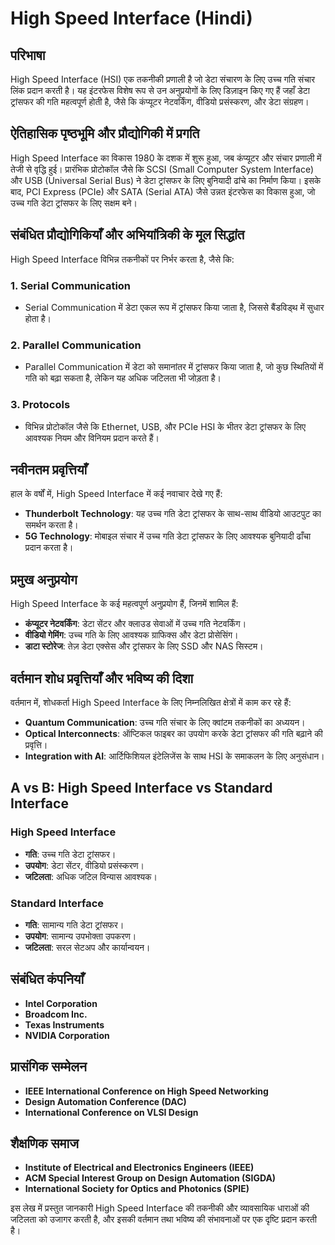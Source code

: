 # High Speed Interface (Hindi)

## परिभाषा
High Speed Interface (HSI) एक तकनीकी प्रणाली है जो डेटा संचारण के लिए उच्च गति संचार लिंक प्रदान करती है। यह इंटरफेस विशेष रूप से उन अनुप्रयोगों के लिए डिज़ाइन किए गए हैं जहाँ डेटा ट्रांसफर की गति महत्वपूर्ण होती है, जैसे कि कंप्यूटर नेटवर्किंग, वीडियो प्रसंस्करण, और डेटा संग्रहण।

## ऐतिहासिक पृष्ठभूमि और प्रौद्योगिकी में प्रगति
High Speed Interface का विकास 1980 के दशक में शुरू हुआ, जब कंप्यूटर और संचार प्रणाली में तेजी से वृद्धि हुई। प्रारंभिक प्रोटोकॉल जैसे कि SCSI (Small Computer System Interface) और USB (Universal Serial Bus) ने डेटा ट्रांसफर के लिए बुनियादी ढांचे का निर्माण किया। इसके बाद, PCI Express (PCIe) और SATA (Serial ATA) जैसे उन्नत इंटरफेस का विकास हुआ, जो उच्च गति डेटा ट्रांसफर के लिए सक्षम बने।

## संबंधित प्रौद्योगिकियाँ और अभियांत्रिकी के मूल सिद्धांत
High Speed Interface विभिन्न तकनीकों पर निर्भर करता है, जैसे कि:

### 1. **Serial Communication**
   - Serial Communication में डेटा एकल रूप में ट्रांसफर किया जाता है, जिससे बैंडविड्थ में सुधार होता है।

### 2. **Parallel Communication**
   - Parallel Communication में डेटा को समानांतर में ट्रांसफर किया जाता है, जो कुछ स्थितियों में गति को बढ़ा सकता है, लेकिन यह अधिक जटिलता भी जोड़ता है।

### 3. **Protocols**
   - विभिन्न प्रोटोकॉल जैसे कि Ethernet, USB, और PCIe HSI के भीतर डेटा ट्रांसफर के लिए आवश्यक नियम और विनियम प्रदान करते हैं।

## नवीनतम प्रवृत्तियाँ
हाल के वर्षों में, High Speed Interface में कई नवाचार देखे गए हैं:
- **Thunderbolt Technology**: यह उच्च गति डेटा ट्रांसफर के साथ-साथ वीडियो आउटपुट का समर्थन करता है।
- **5G Technology**: मोबाइल संचार में उच्च गति डेटा ट्रांसफर के लिए आवश्यक बुनियादी ढाँचा प्रदान करता है।

## प्रमुख अनुप्रयोग
High Speed Interface के कई महत्वपूर्ण अनुप्रयोग हैं, जिनमें शामिल हैं:
- **कंप्यूटर नेटवर्किंग**: डेटा सेंटर और क्लाउड सेवाओं में उच्च गति नेटवर्किंग।
- **वीडियो गेमिंग**: उच्च गति के लिए आवश्यक ग्राफिक्स और डेटा प्रोसेसिंग।
- **डाटा स्टोरेज**: तेज़ डेटा एक्सेस और ट्रांसफर के लिए SSD और NAS सिस्टम।

## वर्तमान शोध प्रवृत्तियाँ और भविष्य की दिशा
वर्तमान में, शोधकर्ता High Speed Interface के लिए निम्नलिखित क्षेत्रों में काम कर रहे हैं:
- **Quantum Communication**: उच्च गति संचार के लिए क्वांटम तकनीकों का अध्ययन।
- **Optical Interconnects**: ऑप्टिकल फाइबर का उपयोग करके डेटा ट्रांसफर की गति बढ़ाने की प्रवृत्ति।
- **Integration with AI**: आर्टिफिशियल इंटेलिजेंस के साथ HSI के समाकलन के लिए अनुसंधान।

## A vs B: High Speed Interface vs Standard Interface
### High Speed Interface
- **गति**: उच्च गति डेटा ट्रांसफर।
- **उपयोग**: डेटा सेंटर, वीडियो प्रसंस्करण।
- **जटिलता**: अधिक जटिल विन्यास आवश्यक।

### Standard Interface
- **गति**: सामान्य गति डेटा ट्रांसफर।
- **उपयोग**: सामान्य उपभोक्ता उपकरण।
- **जटिलता**: सरल सेटअप और कार्यान्वयन।

## संबंधित कंपनियाँ
- **Intel Corporation**
- **Broadcom Inc.**
- **Texas Instruments**
- **NVIDIA Corporation**

## प्रासंगिक सम्मेलन
- **IEEE International Conference on High Speed Networking**
- **Design Automation Conference (DAC)**
- **International Conference on VLSI Design**

## शैक्षणिक समाज
- **Institute of Electrical and Electronics Engineers (IEEE)**
- **ACM Special Interest Group on Design Automation (SIGDA)**
- **International Society for Optics and Photonics (SPIE)**

इस लेख में प्रस्तुत जानकारी High Speed Interface की तकनीकी और व्यावसायिक धाराओं की जटिलता को उजागर करती है, और इसकी वर्तमान तथा भविष्य की संभावनाओं पर एक दृष्टि प्रदान करती है।
